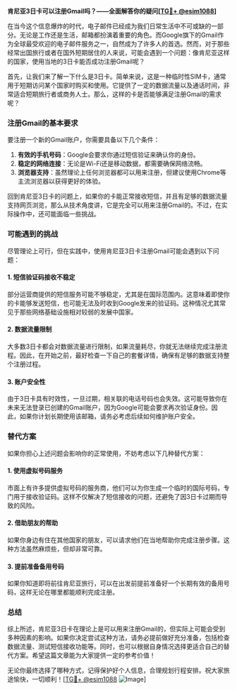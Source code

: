 **肯尼亚3日卡可以注册Gmail吗？——全面解答你的疑问[[TG💪+ @esim1088](https://t.me/s/esim1088)]**

在当今这个信息爆炸的时代，电子邮件已经成为我们日常生活中不可或缺的一部分。无论是工作还是生活，邮箱都扮演着重要的角色。而Google旗下的Gmail作为全球最受欢迎的电子邮件服务之一，自然成为了许多人的首选。然而，对于那些经常出国旅行或者在国外短期居住的人来说，可能会遇到一个问题：像肯尼亚这样的国家，使用当地的3日卡能否成功注册Gmail呢？

首先，让我们来了解一下什么是3日卡。简单来说，这是一种临时性SIM卡，通常用于短期访问某个国家时购买和使用。它提供了一定的数据流量以及通话时间，非常适合短期旅行者或商务人士。那么，这样的卡是否能够满足注册Gmail的需求呢？

### 注册Gmail的基本要求

要注册一个新的Gmail账户，你需要具备以下几个条件：
1. **有效的手机号码**：Google会要求你通过短信验证来确认你的身份。
2. **稳定的网络连接**：无论是Wi-Fi还是移动数据，都需要确保网络流畅。
3. **浏览器支持**：虽然理论上任何浏览器都可以用来注册，但建议使用Chrome等主流浏览器以获得更好的体验。

回到肯尼亚3日卡的问题上，如果你的卡能正常接收短信，并且有足够的数据流量支持网页浏览，那么从技术角度讲，它是完全可以用来注册Gmail的。不过，在实际操作中，还可能面临一些挑战。

### 可能遇到的挑战

尽管理论上可行，但在实践中，使用肯尼亚3日卡注册Gmail可能会遇到以下问题：

#### 1. 短信验证码接收不稳定
部分运营商提供的短信服务可能不够稳定，尤其是在国际范围内。这意味着即使你的卡能够发送短信，也可能无法及时收到Google发来的验证码。这种情况尤其常见于那些网络基础设施相对较弱的发展中国家。

#### 2. 数据流量限制
大多数3日卡都会对数据流量进行限制，如果流量耗尽，你就无法继续完成注册流程。因此，在开始之前，最好检查一下自己的套餐详情，确保有足够的数据支持整个注册过程。

#### 3. 账户安全性
由于3日卡具有时效性，一旦过期，相关联的电话号码也会失效。这可能导致你在未来无法登录已创建的Gmail账户，因为Google可能会要求再次验证身份。因此，如果你计划长期使用该邮箱，请务必考虑后续如何维护账户安全。

### 替代方案

如果你担心上述问题会影响你的正常使用，不妨考虑以下几种替代方案：

#### 1. 使用虚拟号码服务
市面上有许多提供虚拟号码的服务商，他们可以为你生成一个临时的国际号码，专门用于接收验证码。这样不仅解决了短信接收的问题，还避免了因3日卡过期而导致的风险。

#### 2. 借助朋友的帮助
如果你身边有住在其他国家的朋友，可以请求他们在当地帮助你完成注册步骤。这种方法虽然麻烦些，但却非常可靠。

#### 3. 提前准备备用号码
如果你知道即将前往肯尼亚旅行，可以在出发前提前准备好一个长期有效的备用号码，这样无论在哪里都能顺利完成注册。

### 总结

综上所述，肯尼亚3日卡在理论上是可以用来注册Gmail的，但实际上可能会受到多种因素的影响。如果你决定尝试这种方法，请务必提前做好充分准备，包括检查数据流量、测试短信接收功能等。同时，也可以根据自身情况选择更适合自己的替代方案。希望这篇文章能为大家提供一定的参考价值！

无论你最终选择了哪种方式，记得保护好个人信息，合理规划行程安排。祝大家旅途愉快，一切顺利！[[TG💪+ @esim1088](https://t.me/s/esim1088) ![Image](https://i.postimg.cc/4NQfJmqS/Snipaste-2025-05-13-00-14-12.png)]